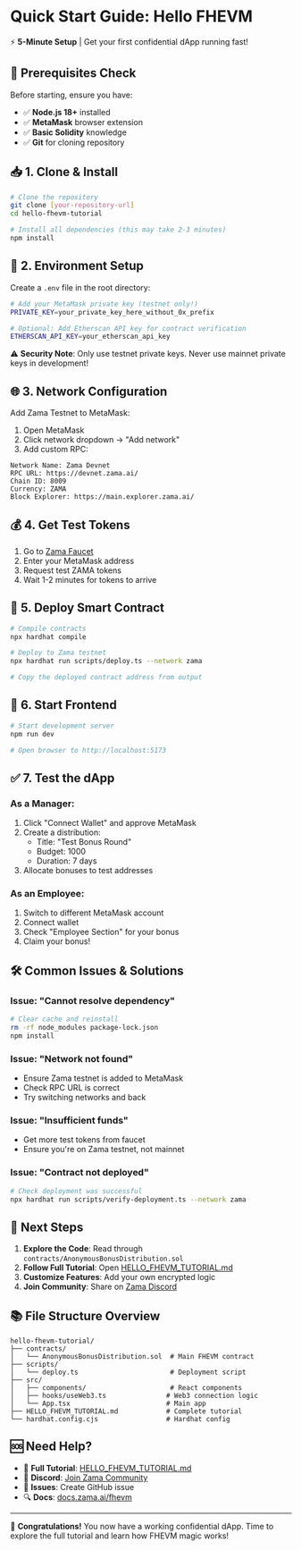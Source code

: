 # Quick Start Guide: Hello FHEVM

⚡ **5-Minute Setup** | Get your first confidential dApp running fast!

## 🚀 Prerequisites Check

Before starting, ensure you have:

- ✅ **Node.js 18+** installed
- ✅ **MetaMask** browser extension
- ✅ **Basic Solidity** knowledge
- ✅ **Git** for cloning repository

## 📥 1. Clone & Install

```bash
# Clone the repository
git clone [your-repository-url]
cd hello-fhevm-tutorial

# Install all dependencies (this may take 2-3 minutes)
npm install
```

## 🔧 2. Environment Setup

Create a `.env` file in the root directory:

```bash
# Add your MetaMask private key (testnet only!)
PRIVATE_KEY=your_private_key_here_without_0x_prefix

# Optional: Add Etherscan API key for contract verification
ETHERSCAN_API_KEY=your_etherscan_api_key
```

⚠️ **Security Note**: Only use testnet private keys. Never use mainnet private keys in development!

## 🌐 3. Network Configuration

Add Zama Testnet to MetaMask:

1. Open MetaMask
2. Click network dropdown → "Add network"
3. Add custom RPC:

```
Network Name: Zama Devnet
RPC URL: https://devnet.zama.ai/
Chain ID: 8009
Currency: ZAMA
Block Explorer: https://main.explorer.zama.ai/
```

## 💰 4. Get Test Tokens

1. Go to [Zama Faucet](https://faucet.zama.ai/)
2. Enter your MetaMask address
3. Request test ZAMA tokens
4. Wait 1-2 minutes for tokens to arrive

## 🚀 5. Deploy Smart Contract

```bash
# Compile contracts
npx hardhat compile

# Deploy to Zama testnet
npx hardhat run scripts/deploy.ts --network zama

# Copy the deployed contract address from output
```

## 🎨 6. Start Frontend

```bash
# Start development server
npm run dev

# Open browser to http://localhost:5173
```

## ✅ 7. Test the dApp

### As a Manager:
1. Click "Connect Wallet" and approve MetaMask
2. Create a distribution:
   - Title: "Test Bonus Round"
   - Budget: 1000
   - Duration: 7 days
3. Allocate bonuses to test addresses

### As an Employee:
1. Switch to different MetaMask account
2. Connect wallet
3. Check "Employee Section" for your bonus
4. Claim your bonus!

## 🛠️ Common Issues & Solutions

### Issue: "Cannot resolve dependency"
```bash
# Clear cache and reinstall
rm -rf node_modules package-lock.json
npm install
```

### Issue: "Network not found"
- Ensure Zama testnet is added to MetaMask
- Check RPC URL is correct
- Try switching networks and back

### Issue: "Insufficient funds"
- Get more test tokens from faucet
- Ensure you're on Zama testnet, not mainnet

### Issue: "Contract not deployed"
```bash
# Check deployment was successful
npx hardhat run scripts/verify-deployment.ts --network zama
```

## 🎯 Next Steps

1. **Explore the Code**: Read through `contracts/AnonymousBonusDistribution.sol`
2. **Follow Full Tutorial**: Open [HELLO_FHEVM_TUTORIAL.md](HELLO_FHEVM_TUTORIAL.md)
3. **Customize Features**: Add your own encrypted logic
4. **Join Community**: Share on [Zama Discord](https://discord.gg/zama)

## 📚 File Structure Overview

```
hello-fhevm-tutorial/
├── contracts/
│   └── AnonymousBonusDistribution.sol  # Main FHEVM contract
├── scripts/
│   └── deploy.ts                       # Deployment script
├── src/
│   ├── components/                     # React components
│   ├── hooks/useWeb3.ts               # Web3 connection logic
│   └── App.tsx                        # Main app
├── HELLO_FHEVM_TUTORIAL.md            # Complete tutorial
└── hardhat.config.cjs                 # Hardhat config
```

## 🆘 Need Help?

- 📖 **Full Tutorial**: [HELLO_FHEVM_TUTORIAL.md](HELLO_FHEVM_TUTORIAL.md)
- 💬 **Discord**: [Join Zama Community](https://discord.gg/zama)
- 📧 **Issues**: Create GitHub issue
- 🔍 **Docs**: [docs.zama.ai/fhevm](https://docs.zama.ai/fhevm)

---

🎉 **Congratulations!** You now have a working confidential dApp. Time to explore the full tutorial and learn how FHEVM magic works!